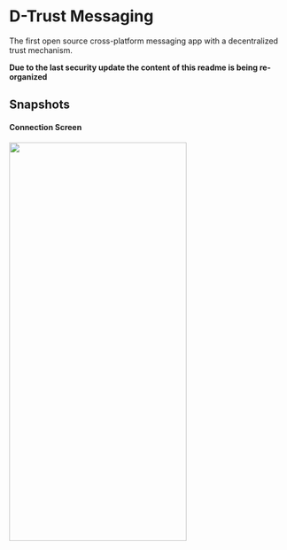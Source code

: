 # D-Trust Messaging
The first open source cross-platform messaging app with a decentralized trust mechanism.

**Due to the last security update the content of this readme is being re-organized**

## Snapshots
#### Connection Screen
<img src="http://www.faridarbai.com/d_trust_images/1_loading_screen.png" align="left" height="720" width="320">

